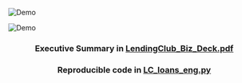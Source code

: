 ![Demo](https://user-images.githubusercontent.com/24357654/58446506-f4314a00-80ce-11e9-8f22-dafcc1dc9ee1.png)




![Demo](https://user-images.githubusercontent.com/24357654/58446571-29d63300-80cf-11e9-87da-da18895f2c65.png)

### <p align="center">Executive Summary in [LendingClub_Biz_Deck.pdf](https://github.com/Erolino/LendingClub_Loans/blob/master/LendingClub_Biz_Deck.pdf)</p>
### <p align="center">Reproducible code in [LC_loans_eng.py](https://github.com/Erolino/LendingClub_Loans/blob/master/LC_loans_eng.py)</p>


